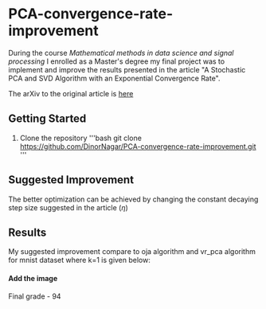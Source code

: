 # PCA-convergence-rate-improvement

During the course *Mathematical methods in data science and signal processing* I enrolled as a Master's degree my final project was to implement and improve the results presented in the article "A Stochastic PCA and SVD Algorithm with an Exponential Convergence Rate".

The arXiv to the original article is [here](https://arxiv.org/abs/1409.2848)

## Getting Started
1. Clone the repository
'''bash
git clone https://github.com/DinorNagar/PCA-convergence-rate-improvement.git
'''


## Suggested Improvement
The better optimization can be achieved by changing the constant decaying step size suggested in the article ($\eta$)

## Results
My suggested improvement compare to oja algorithm and vr_pca algorithm for mnist dataset where k=1 is given below:

#### Add the image ####




Final grade - 94


